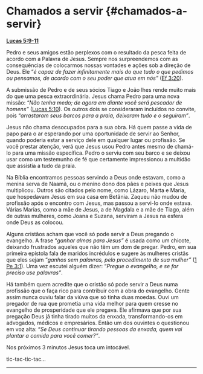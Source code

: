 # Chamados a servir {#chamados-a-servir}

[**Lucas 5:9-11**](http://bibliaonline.com.br/acf/lc/5/9-11)

Pedro e seus amigos estão perplexos com o resultado da pesca feita de acordo com a Palavra de Jesus. Sempre nos surpreendemos com as consequências de colocarmos nossas vontades e ações sob a direção de Deus. Ele “_é capaz de fazer infinitamente mais do que tudo o que pedimos ou pensamos, de acordo com o seu poder que atua em nós”_ ([Ef 3:20](http://bibliaonline.com.br/acf/ef/3/20)).

A submissão de Pedro e de seus sócios Tiago e João lhes rende muito mais do que uma pesca extraordinária. Jesus chama Pedro para uma nova missão: “_Não tenha medo; de agora em diante você será pescador de homens”_ ([Lucas 5:10](http://bibliaonline.com.br/acf/lc/5/10)). Os outros dois se consideraram incluídos no convite, pois “_arrastaram seus barcos para a praia, deixaram tudo e o seguiram”_.

Jesus não chama desocupados para a sua obra. Há quem passe a vida de papo para o ar esperando por uma oportunidade de servir ao Senhor, quando poderia estar a serviço dele em qualquer lugar ou profissão. Se você prestar atenção, verá que Jesus usou Pedro antes mesmo de chamá-lo para uma missão específica. Pedro o serviu com seu barco e se deixou usar como um testemunho de fé que certamente impressionou a multidão que assistia a tudo da praia.

Na Bíblia encontramos pessoas servindo a Deus onde estavam, como a menina serva de Naamã, ou o menino dono dos pães e peixes que Jesus multiplicou. Outros são citados pelo nome, como Lázaro, Marta e Maria, que hospedavam Jesus em sua casa em Betânia. Zaqueu não mudou de profissão após o encontro com Jesus, mas passou a servi-lo onde estava. Várias Marias, como a mãe de Jesus, a de Magdala e a mãe de Tiago, além de outras mulheres, como Joana e Suzana, serviram a Jesus na esfera onde Deus as colocou.

Alguns cristãos acham que você só pode servir a Deus pregando o evangelho. A frase “_ganhar almas para Jesus”_ é usada como um chicote, deixando frustrados aqueles que não têm um dom de pregar. Pedro, em sua primeira epístola fala de maridos incrédulos e sugere às mulheres cristãs que eles sejam “_ganhos sem palavras, pelo procedimento de sua mulher”_ ([1 Pe 3:1](http://bibliaonline.com.br/acf/1pe/3/1)). Uma vez escutei alguém dizer: “_Pregue o evangelho, e se for preciso use palavras”_.

Há também quem acredite que o cristão só pode servir a Deus numa profissão que o faça rico para contribuir com a obra do evangelho. Gente assim nunca ouviu falar da viúva que só tinha duas moedas. Ouvi um pregador de rua que prometia uma vida melhor para quem cresse no evangelho de prosperidade que ele pregava. Ele afirmava que por sua pregação Deus já tinha tirado muitos da enxada, transformando-os em advogados, médicos e empresários. Então um dos ouvintes o questionou em voz alta: “_Se Deus continuar tirando pessoas da enxada, quem vai plantar a comida para você comer?”_.

Nos próximos 3 minutos Jesus toca um intocável.

tic-tac-tic-tac...

*****